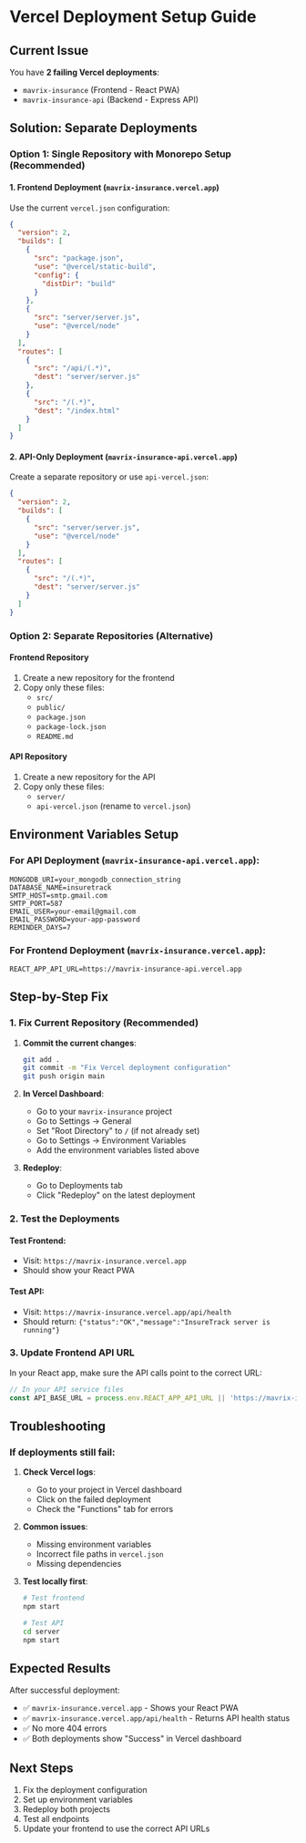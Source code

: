 # Vercel Deployment Setup Guide

## Current Issue
You have **2 failing Vercel deployments**:
- `mavrix-insurance` (Frontend - React PWA)
- `mavrix-insurance-api` (Backend - Express API)

## Solution: Separate Deployments

### Option 1: Single Repository with Monorepo Setup (Recommended)

#### 1. Frontend Deployment (`mavrix-insurance.vercel.app`)
Use the current `vercel.json` configuration:
```json
{
  "version": 2,
  "builds": [
    {
      "src": "package.json",
      "use": "@vercel/static-build",
      "config": {
        "distDir": "build"
      }
    },
    {
      "src": "server/server.js",
      "use": "@vercel/node"
    }
  ],
  "routes": [
    {
      "src": "/api/(.*)",
      "dest": "server/server.js"
    },
    {
      "src": "/(.*)",
      "dest": "/index.html"
    }
  ]
}
```

#### 2. API-Only Deployment (`mavrix-insurance-api.vercel.app`)
Create a separate repository or use `api-vercel.json`:
```json
{
  "version": 2,
  "builds": [
    {
      "src": "server/server.js",
      "use": "@vercel/node"
    }
  ],
  "routes": [
    {
      "src": "/(.*)",
      "dest": "server/server.js"
    }
  ]
}
```

### Option 2: Separate Repositories (Alternative)

#### Frontend Repository
1. Create a new repository for the frontend
2. Copy only these files:
   - `src/`
   - `public/`
   - `package.json`
   - `package-lock.json`
   - `README.md`

#### API Repository
1. Create a new repository for the API
2. Copy only these files:
   - `server/`
   - `api-vercel.json` (rename to `vercel.json`)

## Environment Variables Setup

### For API Deployment (`mavrix-insurance-api.vercel.app`):
```
MONGODB_URI=your_mongodb_connection_string
DATABASE_NAME=insuretrack
SMTP_HOST=smtp.gmail.com
SMTP_PORT=587
EMAIL_USER=your-email@gmail.com
EMAIL_PASSWORD=your-app-password
REMINDER_DAYS=7
```

### For Frontend Deployment (`mavrix-insurance.vercel.app`):
```
REACT_APP_API_URL=https://mavrix-insurance-api.vercel.app
```

## Step-by-Step Fix

### 1. Fix Current Repository (Recommended)

1. **Commit the current changes**:
   ```bash
   git add .
   git commit -m "Fix Vercel deployment configuration"
   git push origin main
   ```

2. **In Vercel Dashboard**:
   - Go to your `mavrix-insurance` project
   - Go to Settings → General
   - Set "Root Directory" to `/` (if not already set)
   - Go to Settings → Environment Variables
   - Add the environment variables listed above

3. **Redeploy**:
   - Go to Deployments tab
   - Click "Redeploy" on the latest deployment

### 2. Test the Deployments

#### Test Frontend:
- Visit: `https://mavrix-insurance.vercel.app`
- Should show your React PWA

#### Test API:
- Visit: `https://mavrix-insurance.vercel.app/api/health`
- Should return: `{"status":"OK","message":"InsureTrack server is running"}`

### 3. Update Frontend API URL

In your React app, make sure the API calls point to the correct URL:

```javascript
// In your API service files
const API_BASE_URL = process.env.REACT_APP_API_URL || 'https://mavrix-insurance.vercel.app';
```

## Troubleshooting

### If deployments still fail:

1. **Check Vercel logs**:
   - Go to your project in Vercel dashboard
   - Click on the failed deployment
   - Check the "Functions" tab for errors

2. **Common issues**:
   - Missing environment variables
   - Incorrect file paths in `vercel.json`
   - Missing dependencies

3. **Test locally first**:
   ```bash
   # Test frontend
   npm start
   
   # Test API
   cd server
   npm start
   ```

## Expected Results

After successful deployment:

- ✅ `mavrix-insurance.vercel.app` - Shows your React PWA
- ✅ `mavrix-insurance.vercel.app/api/health` - Returns API health status
- ✅ No more 404 errors
- ✅ Both deployments show "Success" in Vercel dashboard

## Next Steps

1. Fix the deployment configuration
2. Set up environment variables
3. Redeploy both projects
4. Test all endpoints
5. Update your frontend to use the correct API URLs
